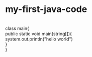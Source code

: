 # my-first-java-code
<br>
class main{
<br>
public static void main(string[]){
<br>
system.out.println("hello world")
<br>
      }
<br>
}
